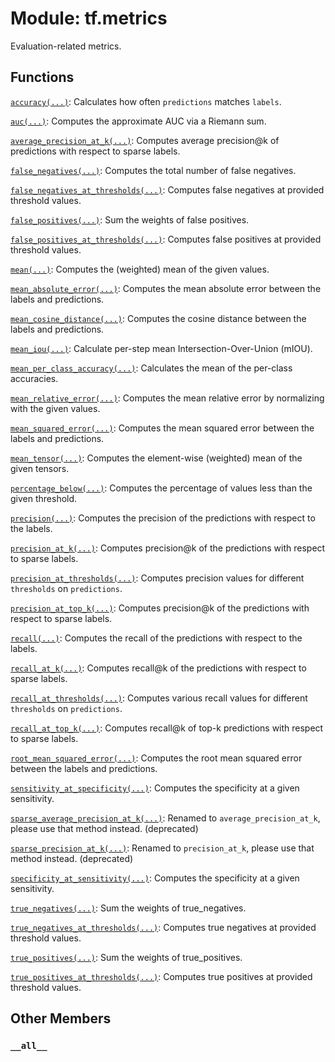 <div itemscope itemtype="http://developers.google.com/ReferenceObject">
<meta itemprop="name" content="tf.metrics" />
<meta itemprop="path" content="Stable" />
<meta itemprop="property" content="__all__"/>
</div>

# Module: tf.metrics

Evaluation-related metrics.

## Functions

[`accuracy(...)`](../tf/metrics/accuracy.md): Calculates how often `predictions` matches `labels`.

[`auc(...)`](../tf/metrics/auc.md): Computes the approximate AUC via a Riemann sum.

[`average_precision_at_k(...)`](../tf/metrics/average_precision_at_k.md): Computes average precision@k of predictions with respect to sparse labels.

[`false_negatives(...)`](../tf/metrics/false_negatives.md): Computes the total number of false negatives.

[`false_negatives_at_thresholds(...)`](../tf/metrics/false_negatives_at_thresholds.md): Computes false negatives at provided threshold values.

[`false_positives(...)`](../tf/metrics/false_positives.md): Sum the weights of false positives.

[`false_positives_at_thresholds(...)`](../tf/metrics/false_positives_at_thresholds.md): Computes false positives at provided threshold values.

[`mean(...)`](../tf/metrics/mean.md): Computes the (weighted) mean of the given values.

[`mean_absolute_error(...)`](../tf/metrics/mean_absolute_error.md): Computes the mean absolute error between the labels and predictions.

[`mean_cosine_distance(...)`](../tf/metrics/mean_cosine_distance.md): Computes the cosine distance between the labels and predictions.

[`mean_iou(...)`](../tf/metrics/mean_iou.md): Calculate per-step mean Intersection-Over-Union (mIOU).

[`mean_per_class_accuracy(...)`](../tf/metrics/mean_per_class_accuracy.md): Calculates the mean of the per-class accuracies.

[`mean_relative_error(...)`](../tf/metrics/mean_relative_error.md): Computes the mean relative error by normalizing with the given values.

[`mean_squared_error(...)`](../tf/metrics/mean_squared_error.md): Computes the mean squared error between the labels and predictions.

[`mean_tensor(...)`](../tf/metrics/mean_tensor.md): Computes the element-wise (weighted) mean of the given tensors.

[`percentage_below(...)`](../tf/metrics/percentage_below.md): Computes the percentage of values less than the given threshold.

[`precision(...)`](../tf/metrics/precision.md): Computes the precision of the predictions with respect to the labels.

[`precision_at_k(...)`](../tf/metrics/precision_at_k.md): Computes precision@k of the predictions with respect to sparse labels.

[`precision_at_thresholds(...)`](../tf/metrics/precision_at_thresholds.md): Computes precision values for different `thresholds` on `predictions`.

[`precision_at_top_k(...)`](../tf/metrics/precision_at_top_k.md): Computes precision@k of the predictions with respect to sparse labels.

[`recall(...)`](../tf/metrics/recall.md): Computes the recall of the predictions with respect to the labels.

[`recall_at_k(...)`](../tf/metrics/recall_at_k.md): Computes recall@k of the predictions with respect to sparse labels.

[`recall_at_thresholds(...)`](../tf/metrics/recall_at_thresholds.md): Computes various recall values for different `thresholds` on `predictions`.

[`recall_at_top_k(...)`](../tf/metrics/recall_at_top_k.md): Computes recall@k of top-k predictions with respect to sparse labels.

[`root_mean_squared_error(...)`](../tf/metrics/root_mean_squared_error.md): Computes the root mean squared error between the labels and predictions.

[`sensitivity_at_specificity(...)`](../tf/metrics/sensitivity_at_specificity.md): Computes the specificity at a given sensitivity.

[`sparse_average_precision_at_k(...)`](../tf/metrics/sparse_average_precision_at_k.md): Renamed to `average_precision_at_k`, please use that method instead. (deprecated)

[`sparse_precision_at_k(...)`](../tf/metrics/sparse_precision_at_k.md): Renamed to `precision_at_k`, please use that method instead. (deprecated)

[`specificity_at_sensitivity(...)`](../tf/metrics/specificity_at_sensitivity.md): Computes the specificity at a given sensitivity.

[`true_negatives(...)`](../tf/metrics/true_negatives.md): Sum the weights of true_negatives.

[`true_negatives_at_thresholds(...)`](../tf/metrics/true_negatives_at_thresholds.md): Computes true negatives at provided threshold values.

[`true_positives(...)`](../tf/metrics/true_positives.md): Sum the weights of true_positives.

[`true_positives_at_thresholds(...)`](../tf/metrics/true_positives_at_thresholds.md): Computes true positives at provided threshold values.

## Other Members

<h3 id="__all__"><code>__all__</code></h3>

